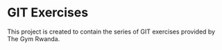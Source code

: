 # GIT Exercises

This project is created to contain the series of GIT exercises provided by The Gym Rwanda.
